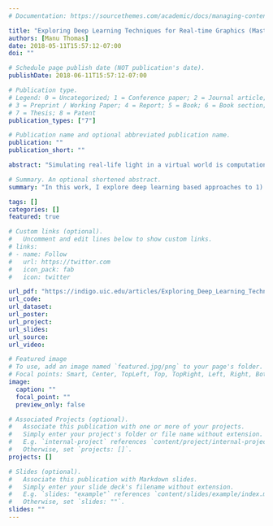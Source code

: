 ```yaml
---
# Documentation: https://sourcethemes.com/academic/docs/managing-content/

title: "Exploring Deep Learning Techniques for Real-time Graphics (Master's Thesis) [2018]"
authors: [Manu Thomas]
date: 2018-05-11T15:57:12-07:00
doi: ""

# Schedule page publish date (NOT publication's date).
publishDate: 2018-06-11T15:57:12-07:00

# Publication type.
# Legend: 0 = Uncategorized; 1 = Conference paper; 2 = Journal article;
# 3 = Preprint / Working Paper; 4 = Report; 5 = Book; 6 = Book section;
# 7 = Thesis; 8 = Patent
publication_types: ["7"]

# Publication name and optional abbreviated publication name.
publication: ""
publication_short: ""

abstract: "Simulating real-life light in a virtual world is computationally very expensive even in a limited capacity. The quality of images synthesized using computer graphics algorithms for offline rendering used in movies has increased significantly over the years. Real-time applications such as games still rely on non-physics based approximation methods for computing light to meet the time budget to render a frame. The demand for higher quality graphics for more realism in games is high which requires a better approximation technique. Acceleration data structures are used for speed up the rendering process by skipping the unwanted parts of the virtual scene for light calculations. Even with such structures rendering can take a very long time depending on the size of the 3D scene. Recently, deep learning approaches have shown great success in image processing problems. Although neural networks are extensively used for training AI agents and other parts of a game, only a handful of research exists in the 3D rendering space."

# Summary. An optional shortened abstract.
summary: "In this work, I explore deep learning based approaches to 1) approximate indirect illumination and soft shadow from image space buffers, and 2) build acceleration structure for faster rendering. I also show evaluations of these networks to get insights about their performance and limitations."

tags: []
categories: []
featured: true

# Custom links (optional).
#   Uncomment and edit lines below to show custom links.
# links:
# - name: Follow
#   url: https://twitter.com
#   icon_pack: fab
#   icon: twitter

url_pdf: "https://indigo.uic.edu/articles/Exploring_Deep_Learning_Techniques_for_Real-time_Graphics/10893758/files/19393886.pdf"
url_code:
url_dataset:
url_poster:
url_project:
url_slides:
url_source:
url_video:

# Featured image
# To use, add an image named `featured.jpg/png` to your page's folder. 
# Focal points: Smart, Center, TopLeft, Top, TopRight, Left, Right, BottomLeft, Bottom, BottomRight.
image:
  caption: ""
  focal_point: ""
  preview_only: false

# Associated Projects (optional).
#   Associate this publication with one or more of your projects.
#   Simply enter your project's folder or file name without extension.
#   E.g. `internal-project` references `content/project/internal-project/index.md`.
#   Otherwise, set `projects: []`.
projects: []

# Slides (optional).
#   Associate this publication with Markdown slides.
#   Simply enter your slide deck's filename without extension.
#   E.g. `slides: "example"` references `content/slides/example/index.md`.
#   Otherwise, set `slides: ""`.
slides: ""
---
```

